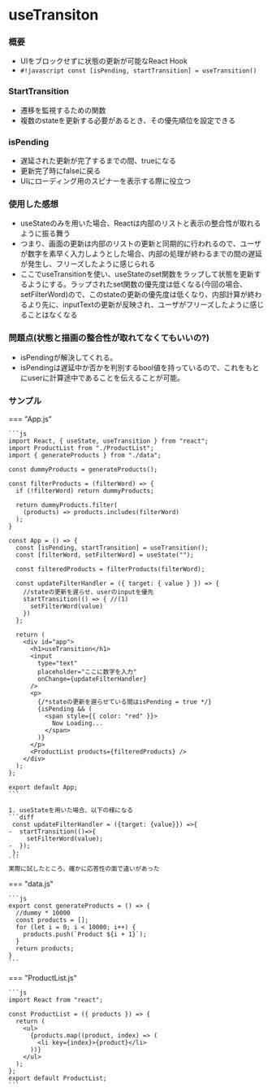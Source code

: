 # useTransiton

### 概要
- UIをブロックせずに状態の更新が可能なReact Hook
- `#!javascript const [isPending, startTransition] = useTransition()`

### StartTransition
- 遷移を監視するための関数
- 複数のstateを更新する必要があるとき、その優先順位を設定できる

### isPending
- 遅延された更新が完了するまでの間、trueになる
- 更新完了時にfalseに戻る
- UIにローディング用のスピナーを表示する際に役立つ

### 使用した感想
- useStateのみを用いた場合、Reactは内部のリストと表示の整合性が取れるように振る舞う
- つまり、画面の更新は内部のリストの更新と同期的に行われるので、ユーザが数字を素早く入力しようとした場合、内部の処理が終わるまでの間の遅延が発生し、フリーズしたように感じられる
- ここでuseTransitionを使い、useStateのset関数をラップして状態を更新するようにする。ラップされたset関数の優先度は低くなる(今回の場合、setFilterWord)ので、このstateの更新の優先度は低くなり、内部計算が終わるより先に、inputTextの更新が反映され、ユーザがフリーズしたように感じることはなくなる

### 問題点(状態と描画の整合性が取れてなくてもいいの?)
- isPendingが解決してくれる。
- isPendingは遅延中か否かを判別するbool値を持っているので、これをもとにuserに計算途中であることを伝えることが可能。

### サンプル

=== "App.js"

    ```js
    import React, { useState, useTransition } from "react";
    import ProductList from "./ProductList";
    import { generateProducts } from "./data";

    const dummyProducts = generateProducts();

    const filterProducts = (filterWord) => {
      if (!filterWord) return dummyProducts;

      return dummyProducts.filter(
        (products) => products.includes(filterWord)
      );
    }

    const App = () => {
      const [isPending, startTransition] = useTransition();
      const [filterWord, setFilterWord] = useState("");

      const filteredProducts = filterProducts(filterWord);

      const updateFilterHandler = ({ target: { value } }) => {
        //stateの更新を遅らせ、userのinputを優先
        startTransition(() => { //(1)
          setFilterWord(value)
        })
      };

      return (
        <div id="app">
          <h1>useTransition</h1>
          <input
            type="text"
            placeholder="ここに数字を入力"
            onChange={updateFilterHandler}
          />
          <p>
            {/*stateの更新を遅らせている間はisPending = true */}
            {isPending && (
              <span style={{ color: "red" }}>
                Now Loading...
              </span>
            )}
          </p>
          <ProductList products={filteredProducts} />
        </div>
      );
    };

    export default App;
    ```

    1. useStateを用いた場合、以下の様になる
    ```diff
     const updateFilterHandler = ({target: {value}}) =>{
    -  startTransition(()=>{
         setFilterWord(value);
    -  });
     };
    ```
    実際に試したところ、確かに応答性の面で違いがあった

=== "data.js"

    ```js
    export const generateProducts = () => {
      //dummy * 10000
      const products = [];
      for (let i = 0; i < 10000; i++) {
        products.push(`Product ${i + 1}`);
      }
      return products;
    }
    ```

=== "ProductList.js"

    ```js
    import React from "react";

    const ProductList = ({ products }) => {
      return (
        <ul>
          {products.map((product, index) => (
            <li key={index}>{product}</li>
          ))}
        </ul>
      );
    };
    export default ProductList;
    ```

